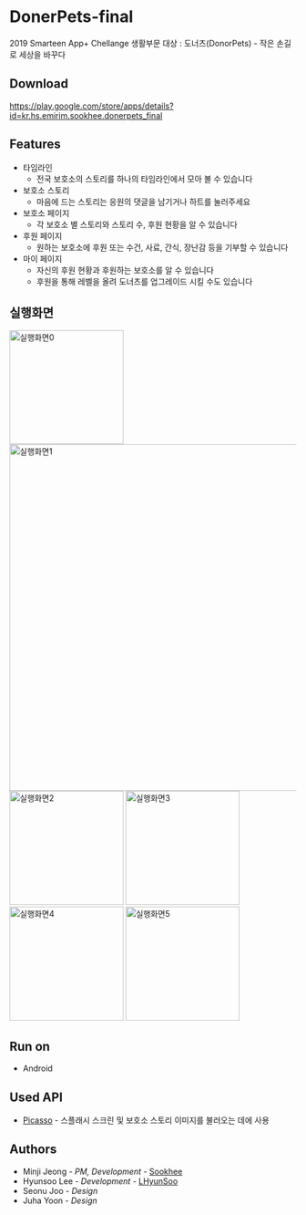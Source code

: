 # DonerPets-final
2019 Smarteen App+ Chellange 생활부문 대상 : 도너츠(DonorPets) - 작은 손길로 세상을 바꾸다

## Download
https://play.google.com/store/apps/details?id=kr.hs.emirim.sookhee.donerpets_final

## Features
* 타임라인
  * 전국 보호소의 스토리를 하나의 타임라인에서 모아 볼 수 있습니다
* 보호소 스토리
  * 마음에 드는 스토리는 응원의 댓글을 남기거나 하트를 눌러주세요
* 보호소 페이지
  * 각 보호소 별 스토리와 스토리 수, 후원 현황을 알 수 있습니다
* 후원 페이지
  * 원하는 보호소에 후원 또는 수건, 사료, 간식, 장난감 등을 기부할 수 있습니다
* 마이 페이지
  * 자신의 후원 현황과 후원하는 보호소를 알 수 있습니다
  * 후원을 통해 레벨을 올려 도너츠를 업그레이드 시킬 수도 있습니다

## 실행화면
<img src="https://lh3.googleusercontent.com/sG3HP7PE4-eovjFEh12ed-OFA0fujGdIH-5voWZUda9wKqxAFjVfKutPa4soaFMqaeM=w1536-h706-rw" width="200px" title="실행화면 p0" alt="실행화면0"></img>
<img src="https://postfiles.pstatic.net/MjAxOTExMThfNjUg/MDAxNTc0MDAyODkxMTEx.WuYqusnCwp27HKdHsdMBgMEy_h6bD_GO2_dVcmIyjxUg.svzdc0SE9kLdMAgamiHD9Clm80lMDX-o9ort8vlJLzgg.PNG.gkh10004/%EB%8F%84%EB%84%88%EC%B8%A0(DonorPets_%EB%B0%9C%ED%91%9C).png?type=w773" width="608px" title="실행화면 p1" alt="실행화면1"></img><br/>
<img src="https://lh3.googleusercontent.com/VWc4NwJIw8INcQuGiZqPPzOBhVbQT39S9eVEVtDSz867Z8_FJMYose6yaMavZmfGwts=w1536-h706-rw" width="200px" title="실행화면 p2" alt="실행화면2"></img>
<img src="https://lh3.googleusercontent.com/62s13SXjJ748jyuGsz1nx1O3rLxoAJliUocToEkxNksksPUxvzsHMOVo6K8oiafxmck=w1536-h706-rw" width="200px" title="실행화면 p3" alt="실행화면3"></img>
<img src="https://lh3.googleusercontent.com/rjcF_Ug_j4ldlAoYykJ6-2VS4JN_Q49Pc4W_UPlbj50UU7dl2V-FEQmDwtTFAhwtyys=w1536-h706-rw" width="200px" title="실행화면 p4" alt="실행화면4"></img>
<img src="https://lh3.googleusercontent.com/S-9n1WO4SAW_piIPFSs_kqubb2Z1Ukih1VAGJEBQEOEPuIT3eiXT9FkTMD_alTMKRhvO=w1536-h706-rw" width="200px" title="실행화면 p5" alt="실행화면5"></img>

## Run on
* Android

## Used API
* [Picasso](https://square.github.io/picasso/) - 스플래시 스크린 및 보호소 스토리 이미지를 불러오는 데에 사용

## Authors
* Minji Jeong - *PM, Development* - [Sookhee](https://github.com/Sookhee)
* Hyunsoo Lee - *Development* - [LHyunSoo](https://github.com/LHyunSoo)
* Seonu Joo - *Design*
* Juha Yoon - *Design*

